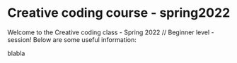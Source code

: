 # Creative coding course - spring2022
Welcome to the Creative coding class - Spring 2022 // Beginner level - session! Below are some useful information:

blabla
